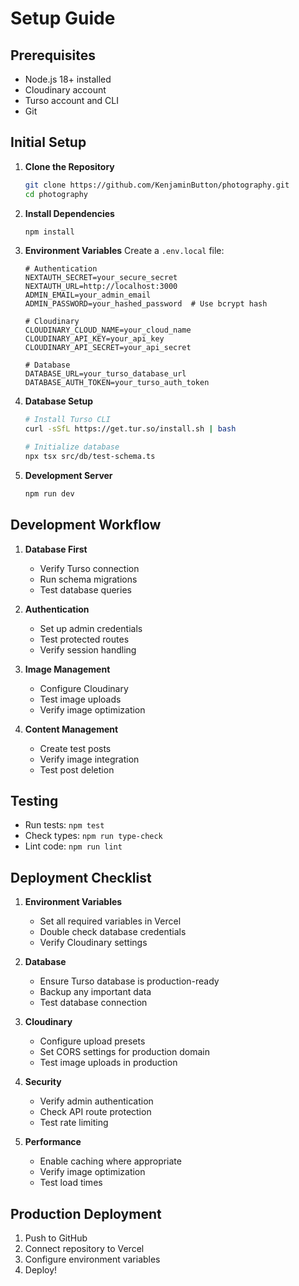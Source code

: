 # Setup Guide

## Prerequisites
- Node.js 18+ installed
- Cloudinary account
- Turso account and CLI
- Git

## Initial Setup

1. **Clone the Repository**
   ```bash
   git clone https://github.com/KenjaminButton/photography.git
   cd photography
   ```

2. **Install Dependencies**
   ```bash
   npm install
   ```

3. **Environment Variables**
   Create a `.env.local` file:
   ```
   # Authentication
   NEXTAUTH_SECRET=your_secure_secret
   NEXTAUTH_URL=http://localhost:3000
   ADMIN_EMAIL=your_admin_email
   ADMIN_PASSWORD=your_hashed_password  # Use bcrypt hash

   # Cloudinary
   CLOUDINARY_CLOUD_NAME=your_cloud_name
   CLOUDINARY_API_KEY=your_api_key
   CLOUDINARY_API_SECRET=your_api_secret

   # Database
   DATABASE_URL=your_turso_database_url
   DATABASE_AUTH_TOKEN=your_turso_auth_token
   ```

4. **Database Setup**
   ```bash
   # Install Turso CLI
   curl -sSfL https://get.tur.so/install.sh | bash

   # Initialize database
   npx tsx src/db/test-schema.ts
   ```

5. **Development Server**
   ```bash
   npm run dev
   ```

## Development Workflow

1. **Database First**
   - Verify Turso connection
   - Run schema migrations
   - Test database queries

2. **Authentication**
   - Set up admin credentials
   - Test protected routes
   - Verify session handling

3. **Image Management**
   - Configure Cloudinary
   - Test image uploads
   - Verify image optimization

4. **Content Management**
   - Create test posts
   - Verify image integration
   - Test post deletion

## Testing
- Run tests: `npm test`
- Check types: `npm run type-check`
- Lint code: `npm run lint`

## Deployment Checklist

1. **Environment Variables**
   - Set all required variables in Vercel
   - Double check database credentials
   - Verify Cloudinary settings

2. **Database**
   - Ensure Turso database is production-ready
   - Backup any important data
   - Test database connection

3. **Cloudinary**
   - Configure upload presets
   - Set CORS settings for production domain
   - Test image uploads in production

4. **Security**
   - Verify admin authentication
   - Check API route protection
   - Test rate limiting

5. **Performance**
   - Enable caching where appropriate
   - Verify image optimization
   - Test load times

## Production Deployment
1. Push to GitHub
2. Connect repository to Vercel
3. Configure environment variables
4. Deploy!
